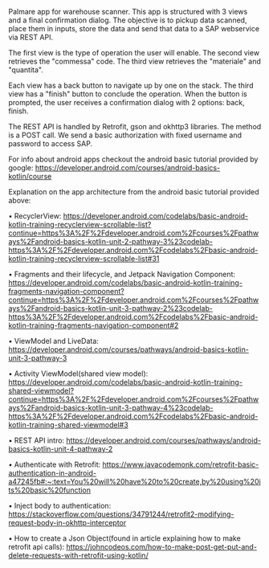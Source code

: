 Palmare app for warehouse scanner.
This app is structured with 3 views and a final confirmation dialog.
The objective is to pickup data scanned, place them in inputs, store the data and send that data to a SAP webservice via REST API.

The first view is the type of operation the user will enable.
The second view retrieves the "commessa" code.
The third view retrieves the "materiale" and "quantita".

Each view has a back button to navigate up by one on the stack.
The third view has a "finish" button to conclude the operation.
When the button is prompted, the user receives a confirmation dialog with 2 options: back, finish.

The REST API is handled by Retrofit, gson and okhttp3 libraries.
The method is a POST call. We send a basic authorization with fixed username and password to access SAP.

For info about android apps checkout the android basic tutorial provided by google:
https://developer.android.com/courses/android-basics-kotlin/course

Explanation on the app architecture from the android basic tutorial provided above:

• RecyclerView: 
https://developer.android.com/codelabs/basic-android-kotlin-training-recyclerview-scrollable-list?continue=https%3A%2F%2Fdeveloper.android.com%2Fcourses%2Fpathways%2Fandroid-basics-kotlin-unit-2-pathway-3%23codelab-https%3A%2F%2Fdeveloper.android.com%2Fcodelabs%2Fbasic-android-kotlin-training-recyclerview-scrollable-list#31

• Fragments and their lifecycle, and Jetpack Navigation Component:
https://developer.android.com/codelabs/basic-android-kotlin-training-fragments-navigation-component?continue=https%3A%2F%2Fdeveloper.android.com%2Fcourses%2Fpathways%2Fandroid-basics-kotlin-unit-3-pathway-2%23codelab-https%3A%2F%2Fdeveloper.android.com%2Fcodelabs%2Fbasic-android-kotlin-training-fragments-navigation-component#2

• ViewModel and LiveData:
https://developer.android.com/courses/pathways/android-basics-kotlin-unit-3-pathway-3

• Activity ViewModel(shared view model):
https://developer.android.com/codelabs/basic-android-kotlin-training-shared-viewmodel?continue=https%3A%2F%2Fdeveloper.android.com%2Fcourses%2Fpathways%2Fandroid-basics-kotlin-unit-3-pathway-4%23codelab-https%3A%2F%2Fdeveloper.android.com%2Fcodelabs%2Fbasic-android-kotlin-training-shared-viewmodel#3

• REST API intro:
https://developer.android.com/courses/pathways/android-basics-kotlin-unit-4-pathway-2

• Authenticate with Retrofit:
https://www.javacodemonk.com/retrofit-basic-authentication-in-android-a47245fb#:~:text=You%20will%20have%20to%20create,by%20using%20its%20basic%20function

• Inject body to authentication:
https://stackoverflow.com/questions/34791244/retrofit2-modifying-request-body-in-okhttp-interceptor

• How to create a Json Object(found in article explaining how to make retrofit api calls):
https://johncodeos.com/how-to-make-post-get-put-and-delete-requests-with-retrofit-using-kotlin/



